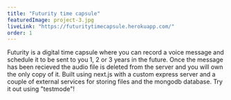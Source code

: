 ```yaml
---
title: "Futurity time capsule"
featuredImage: project-3.jpg
liveLink: "https://futuritytimecapsule.herokuapp.com/"
order: 1
---
```


Futurity is a digital time capsule where you can record a voice message and schedule it to be sent to you 1, 2 or 3 years in the future. Once the message has been recieved the audio file is deleted from the server and you will own the only copy of it. Built using next.js with a custom express server and a couple of external services for storing files and the mongodb database. Try it out using "testmode"!